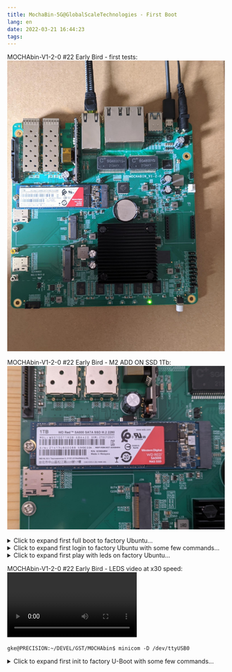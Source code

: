 ```yaml
---
title: MochaBin-5G@GlobalScaleTechnologies - First Boot
lang: en
date: 2022-03-21 16:44:23
tags:
---
```


MOCHAbin-V1-2-0 #22 Early Bird - first tests:
<img src="/uploads/images/MochaBin-5G/GST@MochaBin-5G_FirstBoot.jpeg" width="768px" heigth="1024px">

MOCHAbin-V1-2-0 #22 Early Bird - M2 ADD ON SSD 1Tb:
<img src="/uploads/images/MochaBin-5G/GST@MochaBin-5G_M2-1Tb-SSD-ADDON.jpeg" width="1024px" heigth="168px">

<details>
  <summary>Click to expand first full boot to factory Ubuntu...</summary>
U-Boot 2018.03-devel-18.12.3-ga49bd540df (Dec 30 2021 - 16:06:18 +0800)

Model: Marvell Armada 7040 Mochabin development board
SoC: Armada7040-B0; AP806-B0; CP115-A0
Clock:  CPU     1400 [MHz]
        DDR     800  [MHz]
        FABRIC  800  [MHz]
        MSS     200  [MHz]
LLC Enabled (Exclusive Mode)
DRAM:  8 GiB
Bus spi@700680 CS0 configured for direct access 00000000f9000000:0x1000000
SF: Detected w25q32bv with page size 256 Bytes, erase size 4 KiB, total 4 MiB
EEPROM configuration pattern not detected.
Comphy chip #0:
Comphy-0: SGMII1        3.125 Gbps
Comphy-1: USB3_HOST0
Comphy-2: SATA0
Comphy-3: SATA1
Comphy-4: SFI0          10.3125 Gbps
Comphy-5: PEX2
UTMI PHY 0 initialized to USB Host0
UTMI PHY 1 initialized to USB Host1
SATA link 0 timeout.
Target spinup took 0 ms.
AHCI 0001.0000 32 slots 2 ports 6 Gbps 0x3 impl SATA mode
flags: 64bit ncq led only pmp fbss pio slum part sxs
PCIE-0: Link down
MMC:   sdhci@6e0000: 0
Loading Environment from SPI Flash... OK
Model: Marvell Armada 7040 Mochabin development board
Net:   eth0: mvpp2-0 [PRIME], eth1: mvpp2-1, eth2: mvpp2-2
Hit any key to stop autoboot:  0
Unknown command 'ev' - try 'help'
16519680 bytes read in 1217 ms (12.9 MiB/s)
23512 bytes read in 8 ms (2.8 MiB/s)
## Flattened Device Tree blob at 06f00000
   Booting using the fdt blob at 0x6f00000
   Using Device Tree in place at 0000000006f00000, end 0000000006f08bd7
Starting kernel ...
[    0.000000] Booting Linux on physical CPU 0x0000000000 [0x410fd081]
[    0.000000] Linux version 5.4.108-00028-gaa0ecb9744ee (gti@ubuntu) (gcc version 7.3.1 20180425 [linaro-7.3-2018.05 revision d29120a424ecfbc167ef90065c0eeb7f91977701] (Linaro GCC 7.3-2018.05)) #1 SMP P1
[    0.000000] Machine model: Globalscale MOCHAbin Development Board
[    0.000000] earlycon: uart8250 at MMIO32 0x00000000f0512000 (options '')
[    0.000000] printk: bootconsole [uart8250] enabled
[    0.000000] efi: Getting EFI parameters from FDT:
[    0.000000] efi: UEFI not found.
[    0.000000] cma: Reserved 32 MiB at 0x00000000be000000
[    0.000000] NUMA: No NUMA configuration found
[    0.000000] NUMA: Faking a node at [mem 0x0000000000000000-0x000000023fffffff]
[    0.000000] NUMA: NODE_DATA [mem 0x23efd7800-0x23efd8fff]
[    0.000000] Zone ranges:
[    0.000000]   DMA32    [mem 0x0000000000000000-0x00000000ffffffff]
[    0.000000]   Normal   [mem 0x0000000100000000-0x000000023fffffff]
[    0.000000] Movable zone start for each node
[    0.000000] Early memory node ranges
[    0.000000]   node   0: [mem 0x0000000000000000-0x0000000003ffffff]
[    0.000000]   node   0: [mem 0x0000000004000000-0x00000000041fffff]
[    0.000000]   node   0: [mem 0x0000000004200000-0x00000000bfffffff]
[    0.000000]   node   0: [mem 0x0000000100000000-0x000000023fffffff]
[    0.000000] Initmem setup node 0 [mem 0x0000000000000000-0x000000023fffffff]
[    0.000000] psci: probing for conduit method from DT.
[    0.000000] psci: PSCIv1.1 detected in firmware.
[    0.000000] psci: Using standard PSCI v0.2 function IDs
[    0.000000] psci: MIGRATE_INFO_TYPE not supported.
[    0.000000] psci: SMC Calling Convention v1.1
[    0.000000] percpu: Embedded 22 pages/cpu s52632 r8192 d29288 u90112
[    0.000000] Detected PIPT I-cache on CPU0
[    0.000000] CPU features: detected: EL2 vector hardening
[    0.000000] CPU features: detected: Branch predictor hardening
[    0.000000] Speculative Store Bypass Disable mitigation not required
[    0.000000] Built 1 zonelists, mobility grouping on.  Total pages: 2064384
[    0.000000] Policy zone: Normal
[    0.000000] Kernel command line: console=ttyS0,115200 earlycon=uart8250,mmio32,0xf0512000 root=PARTUUID=89708921-01 rw rootwait net.ifnames=0 biosdevname=0
[    0.000000] Dentry cache hash table entries: 1048576 (order: 11, 8388608 bytes, linear)
[    0.000000] Inode-cache hash table entries: 524288 (order: 10, 4194304 bytes, linear)
[    0.000000] mem auto-init: stack:off, heap alloc:off, heap free:off
[    0.000000] software IO TLB: mapped [mem 0xba000000-0xbe000000] (64MB)
[    0.000000] Memory: 8111016K/8388608K available (10172K kernel code, 644K rwdata, 3464K rodata, 1792K init, 408K bss, 244824K reserved, 32768K cma-reserved)
[    0.000000] SLUB: HWalign=64, Order=0-3, MinObjects=0, CPUs=4, Nodes=1
[    0.000000] rcu: Preemptible hierarchical RCU implementation.
[    0.000000] rcu:     RCU restricting CPUs from NR_CPUS=256 to nr_cpu_ids=4.
[    0.000000]  Tasks RCU enabled.
[    0.000000] rcu: RCU calculated value of scheduler-enlistment delay is 25 jiffies.
[    0.000000] rcu: Adjusting geometry for rcu_fanout_leaf=16, nr_cpu_ids=4
[    0.000000] NR_IRQS: 64, nr_irqs: 64, preallocated irqs: 0
[    0.000000] GIC: Adjusting CPU interface base to 0x00000000f022f000
[    0.000000] GIC: Using split EOI/Deactivate mode
[    0.000000] GICv2m: DT overriding V2M MSI_TYPER (base:160, num:32)
[    0.000000] GICv2m: range[mem 0xf0280000-0xf0280fff], SPI[160:191]
[    0.000000] GICv2m: DT overriding V2M MSI_TYPER (base:192, num:32)
[    0.000000] GICv2m: range[mem 0xf0290000-0xf0290fff], SPI[192:223]
[    0.000000] GICv2m: DT overriding V2M MSI_TYPER (base:224, num:32)
[    0.000000] GICv2m: range[mem 0xf02a0000-0xf02a0fff], SPI[224:255]
[    0.000000] GICv2m: DT overriding V2M MSI_TYPER (base:256, num:32)
[    0.000000] GICv2m: range[mem 0xf02b0000-0xf02b0fff], SPI[256:287]
[    0.000000] random: get_random_bytes called from start_kernel+0x2b8/0x448 with crng_init=0
[    0.000000] arch_timer: cp15 timer(s) running at 25.00MHz (phys).
[    0.000000] clocksource: arch_sys_counter: mask: 0xffffffffffffff max_cycles: 0x5c40939b5, max_idle_ns: 440795202646 ns
[    0.000002] sched_clock: 56 bits at 25MHz, resolution 40ns, wraps every 4398046511100ns
[    0.008616] Console: colour dummy device 80x25
[    0.013348] Calibrating delay loop (skipped), value calculated using timer frequency.. 50.00 BogoMIPS (lpj=100000)
[    0.024338] pid_max: default: 32768 minimum: 301
[    0.029240] LSM: Security Framework initializing
[    0.034221] Mount-cache hash table entries: 16384 (order: 5, 131072 bytes, linear)
[    0.042247] Mountpoint-cache hash table entries: 16384 (order: 5, 131072 bytes, linear)
[    0.051559] ASID allocator initialised with 32768 entries
[    0.057354] rcu: Hierarchical SRCU implementation.
[    0.062609] EFI services will not be available.
[    0.067550] smp: Bringing up secondary CPUs ...
[    0.072770] Detected PIPT I-cache on CPU1
[    0.072807] CPU1: Booted secondary processor 0x0000000001 [0x410fd081]
[    0.073211] Detected PIPT I-cache on CPU2
[    0.073238] CPU2: Booted secondary processor 0x0000000100 [0x410fd081]
[    0.073649] Detected PIPT I-cache on CPU3
[    0.073668] CPU3: Booted secondary processor 0x0000000101 [0x410fd081]
[    0.073712] smp: Brought up 1 node, 4 CPUs
[    0.111476] SMP: Total of 4 processors activated.
[    0.116465] CPU features: detected: 32-bit EL0 Support
[    0.121896] CPU features: detected: CRC32 instructions
[    0.136341] CPU: All CPU(s) started at EL2
[    0.140685] alternatives: patching kernel code
[    0.146630] devtmpfs: initialized
[    0.152321] clocksource: jiffies: mask: 0xffffffff max_cycles: 0xffffffff, max_idle_ns: 7645041785100000 ns
[    0.162677] futex hash table entries: 1024 (order: 4, 65536 bytes, linear)
[    0.170440] pinctrl core: initialized pinctrl subsystem
[    0.176216] DMI not present or invalid.
[    0.180428] NET: Registered protocol family 16
[    0.185798] DMA: preallocated 256 KiB pool for atomic allocations
[    0.192286] audit: initializing netlink subsys (disabled)
[    0.198086] audit: type=2000 audit(0.132:1): state=initialized audit_enabled=0 res=1
[    0.206319] cpuidle: using governor menu
[    0.210577] hw-breakpoint: found 6 breakpoint and 4 watchpoint registers.
[    0.224745] HugeTLB registered 1.00 GiB page size, pre-allocated 0 pages
[    0.231833] HugeTLB registered 32.0 MiB page size, pre-allocated 0 pages
[    0.238948] HugeTLB registered 2.00 MiB page size, pre-allocated 0 pages
[    0.246054] HugeTLB registered 64.0 KiB page size, pre-allocated 0 pages
[    0.253784] cryptd: max_cpu_qlen set to 1000
[    0.259376] ACPI: Interpreter disabled.
[    0.263706] iommu: Default domain type: Translated
[    0.268979] vgaarb: loaded
[    0.271963] SCSI subsystem initialized
[    0.276117] usbcore: registered new interface driver usbfs
[    0.281974] usbcore: registered new interface driver hub
[    0.287613] usbcore: registered new device driver usb
[    0.293198] pps_core: LinuxPPS API ver. 1 registered
[    0.298431] pps_core: Software ver. 5.3.6 - Copyright 2005-2007 Rodolfo Giometti <giometti@linux.it>
[    0.308135] PTP clock support registered
[    0.312270] EDAC MC: Ver: 3.0.0
[    0.316187] clocksource: Switched to clocksource arch_sys_counter
[    0.322724] VFS: Disk quotas dquot_6.6.0
[    0.326909] VFS: Dquot-cache hash table entries: 512 (order 0, 4096 bytes)
[    0.334278] pnp: PnP ACPI: disabled
[    0.341155] thermal_sys: Registered thermal governor 'step_wise'
[    0.341157] thermal_sys: Registered thermal governor 'power_allocator'
[    0.347956] NET: Registered protocol family 2
[    0.359713] tcp_listen_portaddr_hash hash table entries: 4096 (order: 4, 65536 bytes, linear)
[    0.368813] TCP established hash table entries: 65536 (order: 7, 524288 bytes, linear)
[    0.377503] TCP bind hash table entries: 65536 (order: 8, 1048576 bytes, linear)
[    0.385975] TCP: Hash tables configured (established 65536 bind 65536)
[    0.393006] UDP hash table entries: 4096 (order: 5, 131072 bytes, linear)
[    0.400325] UDP-Lite hash table entries: 4096 (order: 5, 131072 bytes, linear)
[    0.408213] NET: Registered protocol family 1
[    0.413129] RPC: Registered named UNIX socket transport module.
[    0.419395] RPC: Registered udp transport module.
[    0.424392] RPC: Registered tcp transport module.
[    0.429344] RPC: Registered tcp NFSv4.1 backchannel transport module.
[    0.436196] PCI: CLS 0 bytes, default 64
[    0.440689] hw perfevents: unable to count PMU IRQs
[    0.445858] hw perfevents: /ap806/config-space@f0000000/pmu: failed to register PMU devices!
[    0.454975] kvm [1]: IPA Size Limit: 44 bits
[    0.459827] kvm [1]: vgic interrupt IRQ1
[    0.464079] kvm [1]: Hyp mode initialized successfully
[    0.471658] Initialise system trusted keyrings
[    0.476444] workingset: timestamp_bits=44 max_order=21 bucket_order=0
[    0.486506] squashfs: version 4.0 (2009/01/31) Phillip Lougher
[    0.493061] NFS: Registering the id_resolver key type
[    0.498454] Key type id_resolver registered
[    0.502885] Key type id_legacy registered
[    0.507144] nfs4filelayout_init: NFSv4 File Layout Driver Registering...
[    0.514329] 9p: Installing v9fs 9p2000 file system support
[    0.530388] Key type asymmetric registered
[    0.534725] Asymmetric key parser 'x509' registered
[    0.539908] Block layer SCSI generic (bsg) driver version 0.4 loaded (major 245)
[    0.547757] io scheduler mq-deadline registered
[    0.552552] io scheduler kyber registered
[    0.558284] armada-ap806-pinctrl f06f4000.system-controller:pinctrl: registered pinctrl driver
[    0.567851] armada-cp110-pinctrl f2440000.system-controller:pinctrl: registered pinctrl driver
[    0.578217] EINJ: ACPI disabled.
[    0.583086] mv_xor_v2 f0400000.xor: Marvell Version 2 XOR driver
[    0.589765] mv_xor_v2 f0420000.xor: Marvell Version 2 XOR driver
[    0.596455] mv_xor_v2 f0440000.xor: Marvell Version 2 XOR driver
[    0.603139] mv_xor_v2 f0460000.xor: Marvell Version 2 XOR driver
[    0.609869] mv_xor_v2 f26a0000.xor: Marvell Version 2 XOR driver
[    0.616576] mv_xor_v2 f26c0000.xor: Marvell Version 2 XOR driver
[    0.624356] Serial: 8250/16550 driver, 4 ports, IRQ sharing enabled
[    0.631770] printk: console [ttyS0] disabled
[    0.656447] f0512000.serial: ttyS0 at MMIO 0xf0512000 (irq = 8, base_baud = 12500000) is a 16550A
[    0.665898] printk: console [ttyS0] enabled
[    0.665898] printk: console [ttyS0] enabled
[    0.674520] printk: bootconsole [uart8250] disabled
[    0.674520] printk: bootconsole [uart8250] disabled
[    0.705125] f2702000.serial: ttyS1 at MMIO 0xf2702000 (irq = 17, base_baud = 15625000) is a 16550A
[    0.714660] cacheinfo: Unable to detect cache hierarchy for CPU 0
[    0.721173] brd: module loaded
[    0.728260] loop: module loaded
[    0.731694] ahci f2540000.sata: f2540000.sata supply ahci not found, using dummy regulator
[    0.740044] ahci f2540000.sata: f2540000.sata supply phy not found, using dummy regulator
[    0.748441] platform f2540000.sata:sata-port@0: f2540000.sata:sata-port@0 supply target not found, using dummy regulator
[    0.760515] spi-nor spi2.0: w25q32 (4096 Kbytes)
[    0.765315] 3 fixed-partitions partitions found on MTD device spi2.0
[    0.771706] Creating 3 MTD partitions on "spi2.0":
[    0.776547] 0x000000000000-0x0000003e0000 : "u-boot"
[    0.784612] 0x0000003e0000-0x0000003f0000 : "hw-info"
[    0.792596] 0x0000003f0000-0x000000400000 : "u-boot-env"
[    0.800904] libphy: Fixed MDIO Bus: probed
[    0.805158] tun: Universal TUN/TAP device driver, 1.6
[    0.810329] e1000e: Intel(R) PRO/1000 Network Driver - 3.2.6-k
[    0.816198] e1000e: Copyright(c) 1999 - 2015 Intel Corporation.
[    0.822171] igb: Intel(R) Gigabit Ethernet Network Driver - version 5.6.0-k
[    0.829168] igb: Copyright (c) 2007-2014 Intel Corporation.
[    0.834788] igbvf: Intel(R) Gigabit Virtual Function Network Driver - version 2.4.0-k
[    0.842656] igbvf: Copyright (c) 2009 - 2012 Intel Corporation.
[    0.848710] orion-mdio f212a200.mdio: IRQ index 0 not found
[    0.854354] libphy: orion_mdio_bus: probed
[    0.859305] mv88e6085 f212a200.mdio-mii:03: switch 0x3400 detected: Marvell 88E6141, revision 0
[    0.881570] libphy: mdio: probed
[    0.912711] mvpp2 f2000000.ethernet: using 8 per-cpu buffers
[    0.927539] VFIO - User Level meta-driver version: 0.3
[    0.933136] ehci_hcd: USB 2.0 'Enhanced' Host Controller (EHCI) Driver
[    0.939703] ehci-pci: EHCI PCI platform driver
[    0.944192] ehci-platform: EHCI generic platform driver
[    0.949509] ehci-orion: EHCI orion driver
[    0.953596] ohci_hcd: USB 1.1 'Open' Host Controller (OHCI) Driver
[    0.959819] ohci-pci: OHCI PCI platform driver
[    0.964300] ohci-platform: OHCI generic platform driver
[    0.969892] xhci-hcd f2510000.usb3: xHCI Host Controller
[    0.975246] xhci-hcd f2510000.usb3: new USB bus registered, assigned bus number 1
[    0.982843] xhci-hcd f2510000.usb3: hcc params 0x0a000990 hci version 0x100 quirks 0x0000000000010010
[    0.992134] xhci-hcd f2510000.usb3: irq 19, io mem 0xf2510000
[    0.998282] hub 1-0:1.0: USB hub found
[    1.002073] hub 1-0:1.0: 1 port detected
[    1.006153] xhci-hcd f2510000.usb3: xHCI Host Controller
[    1.011521] xhci-hcd f2510000.usb3: new USB bus registered, assigned bus number 2
[    1.019044] xhci-hcd f2510000.usb3: Host supports USB 3.0 SuperSpeed
[    1.025459] usb usb2: We don't know the algorithms for LPM for this host, disabling LPM.
[    1.033805] hub 2-0:1.0: USB hub found
[    1.037590] hub 2-0:1.0: 1 port detected
[    1.041749] usbcore: registered new interface driver cdc_acm
[    1.047439] cdc_acm: USB Abstract Control Model driver for USB modems and ISDN adapters
[    1.055497] usbcore: registered new interface driver cdc_wdm
[    1.061217] usbcore: registered new interface driver usb-storage
[    1.067654] armada38x-rtc f2284000.rtc: registered as rtc0
[    1.073243] i2c /dev entries driver
[    1.092135] sdhci: Secure Digital Host Controller Interface driver
[    1.098360] sdhci: Copyright(c) Pierre Ossman
[    1.102780] Synopsys Designware Multimedia Card Interface Driver
[    1.108885] sdhci-pltfm: SDHCI platform and OF driver helper
[    1.140056] mmc0: SDHCI controller on f06e0000.sdhci [f06e0000.sdhci] using ADMA 64-bit
[    1.149349] ledtrig-cpu: registered to indicate activity on CPUs
[    1.155765] usbcore: registered new interface driver usbhid
[    1.161400] usbhid: USB HID core driver
[    1.165744] NET: Registered protocol family 10
[    1.170614] Segment Routing with IPv6
[    1.174354] sit: IPv6, IPv4 and MPLS over IPv4 tunneling driver
[    1.180552] NET: Registered protocol family 17
[    1.185065] bridge: filtering via arp/ip/ip6tables is no longer available by default. Update your scripts to load br_netfilter if you need this.
[    1.198244] 9pnet: Installing 9P2000 support
[    1.202573] Key type dns_resolver registered
[    1.207062] registered taskstats version 1
[    1.211185] Loading compiled-in X.509 certificates
[    1.217889] hw perfevents: enabled with armv8_cortex_a72 PMU driver, 7 counters available
[    1.227592] armada8k-pcie f2640000.pcie: host bridge /cp0/pcie@f2640000 ranges:
[    1.234968] armada8k-pcie f2640000.pcie:    IO 0xf9020000..0xf902ffff -> 0xf9020000
[    1.242670] armada8k-pcie f2640000.pcie:   MEM 0xf8000000..0xf8efffff -> 0xf8000000
[    1.273434] mmc0: new high speed MMC card at address 0001
[    1.279200] mmcblk0: mmc0:0001 DF4016 14.7 GiB
[    1.283957] mmcblk0boot0: mmc0:0001 DF4016 partition 1 4.00 MiB
[    1.290110] mmcblk0boot1: mmc0:0001 DF4016 partition 2 4.00 MiB
[    1.296149] mmcblk0rpmb: mmc0:0001 DF4016 partition 3 4.00 MiB, chardev (243:0)
[    1.305086]  mmcblk0: p1
[    2.250504] armada8k-pcie f2640000.pcie: Phy link never came up
[    2.256468] armada8k-pcie f2640000.pcie: Link not up after reconfiguration
[    2.263462] armada8k-pcie f2640000.pcie: PCI host bridge to bus 0000:00
[    2.270113] pci_bus 0000:00: root bus resource [bus 00-ff]
[    2.275629] pci_bus 0000:00: root bus resource [io  0x0000-0xffff] (bus address [0xf9020000-0xf902ffff])
[    2.285156] pci_bus 0000:00: root bus resource [mem 0xf8000000-0xf8efffff]
[    2.292080] pci 0000:00:00.0: [11ab:0110] type 01 class 0x060400
[    2.298137] pci 0000:00:00.0: reg 0x10: [mem 0x00000000-0x000fffff]
[    2.304499] pci 0000:00:00.0: supports D1 D2
[    2.308793] pci 0000:00:00.0: PME# supported from D0 D1 D3hot
[    2.316199] pci 0000:00:00.0: BAR 0: assigned [mem 0xf8000000-0xf80fffff]
[    2.323026] pci 0000:00:00.0: PCI bridge to [bus 01-ff]
[    2.635725] pcieport 0000:00:00.0: PME: Signaling with IRQ 33
[    2.641647] pcieport 0000:00:00.0: AER: enabled with IRQ 33
[    2.647475] ahci f2540000.sata: f2540000.sata supply ahci not found, using dummy regulator
[    2.655834] ahci f2540000.sata: f2540000.sata supply phy not found, using dummy regulator
[    2.664101] platform f2540000.sata:sata-port@0: f2540000.sata:sata-port@0 supply target not found, using dummy regulator
[    2.675219] platform f2540000.sata:sata-port@1: f2540000.sata:sata-port@1 supply target not found, using dummy regulator
[    2.688355] ahci f2540000.sata: masking port_map 0x3 -> 0x3
[    2.694006] ahci f2540000.sata: AHCI 0001.0000 32 slots 2 ports 6 Gbps 0x3 impl platform mode
[    2.702575] ahci f2540000.sata: flags: 64bit ncq sntf led only pmp fbs pio slum part sxs
[    2.711373] scsi host0: ahci
[    2.714532] scsi host1: ahci
[    2.717530] ata1: SATA max UDMA/133 mmio [mem 0xf2540000-0xf256ffff] port 0x100 irq 34
[    2.725489] ata2: SATA max UDMA/133 mmio [mem 0xf2540000-0xf256ffff] port 0x180 irq 34
[    2.733590] libphy: SFP I2C Bus: probed
[    2.737616] libphy: SFP I2C Bus: probed
[    2.741835] mv88e6085 f212a200.mdio-mii:03: switch 0x3400 detected: Marvell 88E6141, revision 0
[    2.760806] libphy: mdio: probed
[    2.786439] mvpp2 f2000000.ethernet: using 8 per-cpu buffers
[    2.804785] mvpp2 f2000000.ethernet eth0: Using firmware node mac address 00:51:82:11:22:00
[    2.814955] mvpp2 f2000000.ethernet eth1: Using firmware node mac address 00:51:82:11:22:01
[    2.825109] mvpp2 f2000000.ethernet eth2: Using firmware node mac address 00:51:82:11:22:02
[    2.856383] xhci-hcd f2500000.usb3: xHCI Host Controller
[    2.861744] xhci-hcd f2500000.usb3: new USB bus registered, assigned bus number 3
[    2.869346] xhci-hcd f2500000.usb3: hcc params 0x0a000990 hci version 0x100 quirks 0x0000000000010010
[    2.878640] xhci-hcd f2500000.usb3: irq 18, io mem 0xf2500000
[    2.884813] hub 3-0:1.0: USB hub found
[    2.888602] hub 3-0:1.0: 1 port detected
[    2.892686] xhci-hcd f2500000.usb3: xHCI Host Controller
[    2.898032] xhci-hcd f2500000.usb3: new USB bus registered, assigned bus number 4
[    2.905556] xhci-hcd f2500000.usb3: Host supports USB 3.0 SuperSpeed
[    2.911969] usb usb4: We don't know the algorithms for LPM for this host, disabling LPM.
[    2.920343] hub 4-0:1.0: USB hub found
[    2.924120] hub 4-0:1.0: 1 port detected
[    2.928328] pca953x 0-0039: 0-0039 supply vcc not found, using dummy regulator
[    2.935633] pca953x 0-0039: using no AI
[    2.941444] libphy: SFP I2C Bus: probed
[    2.946281] sfp sfp-eth0: Host maximum power 1.0W
[    2.955856] libphy: SFP I2C Bus: probed
[    2.960687] sfp sfp-eth2: Host maximum power 1.0W
[    2.976046] mv88e6085 f212a200.mdio-mii:03: switch 0x3400 detected: Marvell 88E6141, revision 0
[    2.996408] libphy: mdio: probed
[    3.046398] ata1: SATA link down (SStatus 0 SControl 300)
[    3.212204] ata2: SATA link up 6.0 Gbps (SStatus 133 SControl 300)
[    3.219004] ata2.00: ATA-11: WDC  WDS100T1R0B-68A4Z0, 411000WR, max UDMA/133
[    3.226092] ata2.00: 1953525168 sectors, multi 1: LBA48 NCQ (depth 32)
[    3.228197] usb 3-1: new high-speed USB device number 2 using xhci-hcd
[    3.234699] ata2.00: configured for UDMA/133
[    3.243715] scsi 1:0:0:0: Direct-Access     ATA      WDC  WDS100T1R0B 00WR PQ: 0 ANSI: 5
[    3.252272] sd 1:0:0:0: [sda] 1953525168 512-byte logical blocks: (1.00 TB/932 GiB)
[    3.259992] sd 1:0:0:0: [sda] Write Protect is off
[    3.264847] sd 1:0:0:0: [sda] Write cache: enabled, read cache: enabled, doesn't support DPO or FUA
[    3.342726] sd 1:0:0:0: [sda] Attached SCSI removable disk
[    3.388884] hub 3-1:1.0: USB hub found
[    3.392717] hub 3-1:1.0: 4 ports detected
[    3.516219] usb 4-1: new SuperSpeed Gen 1 USB device number 2 using xhci-hcd
[    3.540809] hub 4-1:1.0: USB hub found
[    3.544611] hub 4-1:1.0: 4 ports detected
[    3.654416] mv88e6085 f212a200.mdio-mii:03 lan0 (uninitialized): PHY [!cp0!config-space@f2000000!mdio@12a200!switch0@1!mdio:11] driver [Marvell 88E6390]
[    3.671821] mv88e6085 f212a200.mdio-mii:03 lan1 (uninitialized): PHY [!cp0!config-space@f2000000!mdio@12a200!switch0@1!mdio:12] driver [Marvell 88E6390]
[    3.689132] mv88e6085 f212a200.mdio-mii:03 lan2 (uninitialized): PHY [!cp0!config-space@f2000000!mdio@12a200!switch0@1!mdio:13] driver [Marvell 88E6390]
[    3.706437] mv88e6085 f212a200.mdio-mii:03 lan3 (uninitialized): PHY [!cp0!config-space@f2000000!mdio@12a200!switch0@1!mdio:14] driver [Marvell 88E6390]
[    3.727008] mv88e6085 f212a200.mdio-mii:03: configuring for inband/2500base-x link mode
[    3.748274] mvpp2 f2000000.ethernet: all ports have a low MTU, switching to per-cpu buffers
[    3.775139] mvpp2 f2000000.ethernet: using 8 per-cpu buffers
[    3.783881] DSA: tree 0 setup
[    3.787135] armada38x-rtc f2284000.rtc: setting system clock to 2022-03-14T22:24:02 UTC (1647296642)
[    3.858729] random: fast init done
[    3.889360] EXT4-fs (mmcblk0p1): recovery complete
[    3.894868] EXT4-fs (mmcblk0p1): mounted filesystem with ordered data mode. Opts: (null)
[    3.903057] VFS: Mounted root (ext4 filesystem) on device 179:1.
[    3.916752] devtmpfs: mounted
[    3.920578] Freeing unused kernel memory: 1792K
[    3.925255] Run /sbin/init as init process
[    4.507533] systemd[1]: systemd 237 running in system mode. (+PAM +AUDIT +SELINUX +IMA +APPARMOR +SMACK +SYSVINIT +UTMP +LIBCRYPTSETUP +GCRYPT +GNUTLS +ACL +XZ +LZ4 +SECCOMP +BLKID +ELFUTILS +KMOD -ID)
[    4.529163] systemd[1]: Detected architecture arm64.

Welcome to Ubuntu 18.04 LTS!

[    4.564888] systemd[1]: Set hostname to <moca112202>.
[    4.694534] systemd[1]: File /lib/systemd/system/systemd-journald.service:36 configures an IP firewall (IPAddressDeny=any), but the local system does not support BPF/cgroup based firewalling.
[    4.711672] systemd[1]: Proceeding WITHOUT firewalling in effect! (This warning is only shown for the first loaded unit using IP firewalling.)
[    4.806852] random: systemd: uninitialized urandom read (16 bytes read)
[    4.813697] systemd[1]: Started Dispatch Password Requests to Console Directory Watch.
[  OK  ] Started Dispatch Password Requests to Console Directory Watch.
[    4.840270] random: systemd: uninitialized urandom read (16 bytes read)
[    4.846950] systemd[1]: Reached target Remote File Systems.
[  OK  ] Reached target Remote File Systems.
[    4.868236] random: systemd: uninitialized urandom read (16 bytes read)
[    4.874910] systemd[1]: Reached target Swap.
[  OK  ] Reached target Swap.
[    4.892628] systemd[1]: Created slice User and Session Slice.
[  OK  ] Created slice User and Session Slice.
[    4.912384] systemd[1]: Started Forward Password Requests to Wall Directory Watch.
[  OK  ] Started Forward Password Requests to Wall Directory Watch.
[  OK  ] Reached target Local Encrypted Volumes.
[  OK  ] Created slice System Slice.
[  OK  ] Listening on Journal Socket (/dev/log).
[  OK  ] Reached target Slices.
[  OK  ] Listening on udev Control Socket.
[  OK  ] Listening on Syslog Socket.
[  OK  ] Listening on /dev/initctl Compatibility Named Pipe.
[  OK  ] Listening on udev Kernel Socket.
[  OK  ] Listening on Journal Audit Socket.
[  OK  ] Listening on Journal Socket.
         Starting Journal Service...
         Mounting Kernel Debug File System...
         Mounting Huge Pages File System...
         Starting udev Coldplug all Devices...
         Starting Load Kernel Modules...
         Starting Remount Root and Kernel File Systems...
         Starting Set the console keyboard layout...
         Starting Create list of required st�…ce nodes for the current kernel...
         Mounting POSIX Message Queue File System...
[  OK  ] Created slice system-serial\x2dgetty.slice.
[  OK  ] Reached target System Time Synchronized.
[  OK  ] Reached target Paths.
[  OK  ] Started Journal Service.
[  OK  ] Mounted Kernel Debug File System.
[  OK  ] Mounted Huge Pages File System.
[  OK  ] Started Remount Root and Kernel File Systems.
[  OK  ] Started Create list of required sta�…vice nodes for the current kernel.
[  OK  ] Mounted POSIX Message Queue File System.
         Starting Create Static Device Nodes in /dev...
         Starting Load/Save Random Seed...
         Starting Flush Journal to Persistent Storage...
[  OK  ] Started udev Coldplug all Devices.
[    5.708587] cfg80211: Loading compiled-in X.509 certificates for regulatory database
[    5.713749] systemd-journald[189]: Received request to flush runtime journal from PID 1
[  OK      5.725092] cfg80211: Loaded X.509 cert 'sforshee: 00b28ddf47aef9cea7'
0m] Started Load/Save Random Seed.
[  OK  ] Started Load Kernel Modules.
[    5.759484] systemd-journald[189]: File /var/log/journal/2774dafc55914fa3a7fbbdf74a85d819/system.journal corrupted or uncleanly shut down, renaming and replacing.
[  OK  ] Started Create Static Device Nodes in /dev.
         Starting udev Kernel Device Manager...
         Mounting Kernel Configuration File System...
         Starting Apply Kernel Variables...
[  OK  ] Started Set the console keyboard layout.
[  OK  ] Mounted Kernel Configuration File System.
[  OK  ] Reached target Local File Systems (Pre).
[  OK  ] Reached target Local File Systems.
         Starting Set console font and keymap...
[  OK  ] Started Set console font and keymap.
[  OK  ] Started Flush Journal to Persistent Storage.
[  OK  ] Started Apply Kernel Variables.
[  OK  ] Started udev Kernel Device Manager.
         Starting Raise network interfaces...
         Starting Create Volatile Files and Directories...
[  OK  ] Started Create Volatile Files and Directories.
[  OK  ] Listening on Load/Save RF Kill Switch Status /dev/rfkill Watch.
         Starting Update UTMP about System Boot/Shutdown...
         Starting Network Name Resolution...
[  OK  ] Started Entropy daemon using the HAVEGE algorithm.
[  OK  ] Found device /dev/ttyS0.
[  OK  ] Started Update UTMP about System Boot/Shutdown.
[  OK  ] Reached target System Initialization.
[  OK  ] Started Discard unused blocks once a week.
[  OK  ] Started Message of the Day.
[  OK  ] Listening on D-Bus System Message Bus Socket.
[  OK  ] Reached target Sockets.
[  OK  ] Started Daily Cleanup of Temporary Directories.
[  OK  ] Reached target Basic System.
         Starting Restore /etc/resolv.conf i�…fore the ppp link was shut down...
[  OK  ] Started Set the CPU Frequency Scaling governor.
         Starting Login Service...
         Starting System Logging Service...
[  OK  ] Started D-Bus System Message Bus.
[  OK  ] Started Login Service.
         Starting WPA supplicant...
[  OK  ] Started Regular background program processing daemon.
[  OK  ] Started Daily apt download activities.
[  OK  ] Started Daily apt upgrade and clean activities.
[  OK  ] Reached target Timers.
[  OK  ] Started Network Name Resolution.
[  OK  ] Started System Logging Service.
[  OK  ] Started Restore /etc/resolv.conf if�…before the ppp link was shut down.
[  OK  ] Started WPA supplicant.
[  OK  ] Created slice system-usbmount.slice.
         Starting usbmount@dev-sda.service...
[  OK  ] Started ifup for eth1.
[  OK  ] Started ifup for lan2.
[  OK  ] Started ifup for lan3.
[  OK  ] Started ifup for eth2.
[  OK  ] Started ifup for eth0.
[  OK  ] Started ifup for lan1.
[  OK  ] Started ifup for lan0.
[  OK  ] Reached target Host and Network Name Lookups.
[FAILED] Failed to start usbmount@dev-sda.service.
See 'systemctl status usbmount@dev-sda.service' for details.
[  OK  ] Found device /sys/subsystem/net/devices/bond0.
[  OK  ] Started ifup for bond0.
         Stopping Network Name Resolution...
[  OK  ] Stopped Network Name Resolution.
         Starting Network Name Resolution...
[  OK  ] Started Network Name Resolution.
[  OK  ] Found device /sys/subsystem/net/devices/br0.
[  OK  ] Started ifup for br0.
[  OK  ] Started Raise network interfaces.
[  OK  ] Reached target Network.
         Starting OpenBSD Secure Shell server...
         Starting Network Time Service...
         Starting Permit User Sessions...
[  OK  ] Reached target Network is Online.
         Starting /etc/rc.local Compatibility...
         Starting LSB: Brings up/down network automatically...
[  OK  ] Started Permit User Sessions.
[  OK  ] Started /etc/rc.local Compatibility.
         Starting Set console scheme...
[  OK    OK  ] Started Set console scheme.
[  OK  ] Created slice system-getty.slice.
[  OK  ] Started Getty on tty1.
[  OK  ] Reached target Login Prompts.
[  OK  ] Started Network Time Service.
[  OK  ] Started LSB: Brings up/down network automatically.
[  OK  ] Started OpenBSD Secure Shell server.
[  OK  ] Reached target Multi-User System.
[  OK  ] Reached target Graphical Interface.
         Starting Update UTMP about System Runlevel Changes...
[  OK  ] Started Update UTMP about System Runlevel Changes.

Ubuntu 18.04 LTS moca112202 ttyS0

######################################
the default root password is 'admin'.
######################################

moca112202 login:
</details>

<details>
  <summary>Click to expand first login to factory Ubuntu with some few commands...</summary>
moca112202 login: root
Password:
Last login: Sat Jan 15 17:44:07 UTC 2022 on ttyS0
Welcome to Ubuntu 18.04 LTS (GNU/Linux 5.4.108-00028-gaa0ecb9744ee aarch64)

 * Documentation:  https://help.ubuntu.com
 * Management:     https://landscape.canonical.com
 * Support:        https://ubuntu.com/advantage


  __  __  ___   ___ _  _   _   _    _
 |  \/  |/ _ \ / __| || | /_\ | |__(_)_ _
 | |\/| | (_) | (__| __ |/ _ \| '_ \ | ' \
 |_|  |_|\___/ \___|_||_/_/ \_\_.__/_|_||_|


Welcome to MOCHAbin development board!

For security reason, we recommended to change the password after first login.


Do you want to change default password? [Y/n]: n

Thanks! Enjoy it.

root@moca112202:~#

root@moca112202:~# uname -ar
Linux moca112200 5.4.108-00028-gaa0ecb9744ee #1 SMP PREEMPT Thu Dec 30 14:46:14 CST 2021 aarch64 aarch64 aarch64 GNU/Linux

root@moca112202:~# cat /proc/cmdline
console=ttyS0,115200 earlycon=uart8250,mmio32,0xf0512000 root=PARTUUID=89708921-01 rw rootwait net.ifnames=0 biosdevname=0

root@moca112202:~# cat /proc/cpuinfo
processor       : 0
BogoMIPS        : 50.00
Features        : fp asimd evtstrm aes pmull sha1 sha2 crc32 cpuid
CPU implementer : 0x41
CPU architecture: 8
CPU variant     : 0x0
CPU part        : 0xd08
CPU revision    : 1

processor       : 1
BogoMIPS        : 50.00
Features        : fp asimd evtstrm aes pmull sha1 sha2 crc32 cpuid
CPU implementer : 0x41
CPU architecture: 8
CPU variant     : 0x0
CPU part        : 0xd08
CPU revision    : 1

processor       : 2
BogoMIPS        : 50.00
Features        : fp asimd evtstrm aes pmull sha1 sha2 crc32 cpuid
CPU implementer : 0x41
CPU architecture: 8
CPU variant     : 0x0
CPU part        : 0xd08
CPU revision    : 1

processor       : 3
BogoMIPS        : 50.00
Features        : fp asimd evtstrm aes pmull sha1 sha2 crc32 cpuid
CPU implementer : 0x41
CPU architecture: 8
CPU variant     : 0x0
CPU part        : 0xd08
CPU revision    : 1

root@moca112202:~# cat /proc/mtd
dev:    size   erasesize  name
mtd0: 003e0000 00001000 "u-boot"
mtd1: 00010000 00001000 "hw-info"
mtd2: 00010000 00001000 "u-boot-env"

root@moca112202:~# cat /etc/fw_env.config
# MTD device name   Device offset   Env. size   Flash sector size  Number of sectors
/dev/mtdblock2      0x0000          0x10000     0x1000             16

root@moca112202:~# fw_printenv
arch=arm
baudrate=115200
board=mvebu_armada-8k
board_name=mvebu_armada-8k
bootargs=console=ttyS0,115200 earlycon=uart8250,mmio32,0xf0512000 root=/dev/nfs rw ip=0.0.0.0:0.0.0.0:10.4.50.254:255.255.255.0:marvell:eth0:none nfsroot=0.0.0.0:/srv/nfs/,tcp,v3 pci=pcie_bus_safe
bootcmd=ev 0; ext4load mmc 0:1 $kernel_addr_r $image_name; ext4load mmc 0:1 $fdt_addr_r $fdt_name; setenv bootargs $console root=PARTUUID=89708921-01 rw rootwait net.ifnames=0 biosdevname=0; booti $kernel_addr_r - $fdt_addr_r
bootdelay=2
console=console=ttyS0,115200 earlycon=uart8250,mmio32,0xf0512000
cpu=armv8
eth1addr=00:51:82:11:22:01
eth2addr=00:51:82:11:22:02
ethact=mvpp2-0
ethaddr=00:51:82:11:22:00
ethprime=eth0
extra_params=pci=pcie_bus_safe
fdt_addr_r=0x6f00000
fdt_high=0xffffffffffffffff
fdt_name=boot/armada-7040-mochabin.dtb
fdtcontroladdr=7f625230
gatewayip=10.4.50.254
get_images=tftpboot $kernel_addr_r $image_name; tftpboot $fdt_addr_r $fdt_name; run get_ramfs
get_ramfs=if test "${ramfs_name}" != "-"; then setenv ramdisk_addr_r 0x8000000; tftpboot $ramdisk_addr_r $ramfs_name; else setenv ramdisk_addr_r -;fi
hostname=marvell
image_name=boot/Image
initrd_addr=0xa00000
initrd_size=0x2000000
ipaddr=0.0.0.0
kernel_addr_r=0x7000000
loadaddr=0x6000000
netdev=eth0
netmask=255.255.255.0
ramdisk_addr_r=-
ramfs_name=-
root=root=/dev/nfs rw
rootpath=/srv/nfs/
serverip=0.0.0.0
set_bootargs=setenv bootargs $console $root ip=$ipaddr:$serverip:$gatewayip:$netmask:$hostname:$netdev:none nfsroot=$serverip:$rootpath,tcp,v3 $extra_params $cpuidle
soc=mvebu
stderr=serial@512000
stdin=serial@512000
stdout=serial@512000
vendor=Marvell
root@moca112202:~#

root@moca112202:~# lsb_release -a
No LSB modules are available.
Distributor ID: Ubuntu
Description:    Ubuntu 18.04 LTS
Release:        18.04
Codename:       bionic

root@moca112202:~# free -h
              total        used        free      shared  buff/cache   available
Mem:           7.8G         87M        7.6G        3.0M         95M        7.6G
Swap:            0B          0B          0B

root@moca112202:~# ip a
1: lo: <LOOPBACK,UP,LOWER_UP> mtu 65536 qdisc noqueue state UNKNOWN group default qlen 1000
    link/loopback 00:00:00:00:00:00 brd 00:00:00:00:00:00
    inet 127.0.0.1/8 scope host lo
       valid_lft forever preferred_lft forever
    inet6 ::1/128 scope host
       valid_lft forever preferred_lft forever
2: sit0@NONE: <NOARP> mtu 1480 qdisc noop state DOWN group default qlen 1000
    link/sit 0.0.0.0 brd 0.0.0.0
3: eth0: <NO-CARRIER,BROADCAST,MULTICAST,SLAVE,UP> mtu 1500 qdisc mq master bond0 state DOWN group default qlen 2048
    link/ether 00:51:82:11:22:00 brd ff:ff:ff:ff:ff:ff
4: eth1: <BROADCAST,MULTICAST,PROMISC,UP,LOWER_UP> mtu 1508 qdisc mq state UP group default qlen 2048
    link/ether 00:51:82:11:22:01 brd ff:ff:ff:ff:ff:ff
    inet6 fe80::251:82ff:fe11:2201/64 scope link
       valid_lft forever preferred_lft forever
5: eth2: <BROADCAST,MULTICAST,SLAVE,UP,LOWER_UP> mtu 1500 qdisc mq master bond0 state UP group default qlen 2048
    link/ether 00:51:82:11:22:00 brd ff:ff:ff:ff:ff:ff
6: lan0@eth1: <NO-CARRIER,BROADCAST,MULTICAST,UP> mtu 1500 qdisc noqueue master br0 state LOWERLAYERDOWN group default qlen 1000
    link/ether 00:51:82:11:22:01 brd ff:ff:ff:ff:ff:ff
7: lan1@eth1: <NO-CARRIER,BROADCAST,MULTICAST,UP> mtu 1500 qdisc noqueue master br0 state LOWERLAYERDOWN group default qlen 1000
    link/ether 00:51:82:11:22:01 brd ff:ff:ff:ff:ff:ff
8: lan2@eth1: <NO-CARRIER,BROADCAST,MULTICAST,UP> mtu 1500 qdisc noqueue master br0 state LOWERLAYERDOWN group default qlen 1000
    link/ether 00:51:82:11:22:01 brd ff:ff:ff:ff:ff:ff
9: lan3@eth1: <NO-CARRIER,BROADCAST,MULTICAST,UP> mtu 1500 qdisc noqueue master br0 state LOWERLAYERDOWN group default qlen 1000
    link/ether 00:51:82:11:22:01 brd ff:ff:ff:ff:ff:ff
10: bond0: <BROADCAST,MULTICAST,MASTER,UP,LOWER_UP> mtu 1500 qdisc noqueue state UP group default qlen 1000
    link/ether 00:51:82:11:22:00 brd ff:ff:ff:ff:ff:ff
    inet 10.4.2.110/24 brd 10.4.2.255 scope global bond0
       valid_lft forever preferred_lft forever
    inet6 2a01:e0a:8ab:34b0:a0d7:3dfe:5ce7:17d6/64 scope global temporary dynamic
       valid_lft 86153sec preferred_lft 85661sec
    inet6 2a01:e0a:8ab:34b0:251:82ff:fe11:2200/64 scope global dynamic mngtmpaddr
       valid_lft 86153sec preferred_lft 86153sec
    inet6 fe80::251:82ff:fe11:2200/64 scope link
       valid_lft forever preferred_lft forever
11: br0: <NO-CARRIER,BROADCAST,MULTICAST,UP> mtu 1500 qdisc noqueue state DOWN group default qlen 1000
    link/ether 00:51:82:11:22:01 brd ff:ff:ff:ff:ff:ff
    inet 192.168.84.1/24 brd 192.168.84.255 scope global br0
       valid_lft forever preferred_lft forever

root@moca112202:~# lsblk
NAME         MAJ:MIN RM   SIZE RO TYPE MOUNTPOINT
sda            8:0    1 931.5G  0 disk
mtdblock0     31:0    0   3.9M  0 disk
mtdblock1     31:1    0    64K  1 disk
mtdblock2     31:2    0    64K  0 disk
mmcblk0      179:0    0  14.7G  0 disk
`-mmcblk0p1  179:1    0  14.7G  0 part /
mmcblk0boot0 179:32   0     4M  1 disk
mmcblk0boot1 179:64   0     4M  1 disk

root@moca112202:~# blkid
/dev/mmcblk0: PTUUID="89708921" PTTYPE="dos"
/dev/mmcblk0p1: LABEL="rootfs" UUID="136f4d0c-df1f-4617-96f1-1e18ff2578fd" TYPE="ext4" PARTUUID="89708921-01"

root@moca112202:~# lsusb
Bus 002 Device 001: ID 1d6b:0003 Linux Foundation 3.0 root hub
Bus 001 Device 001: ID 1d6b:0002 Linux Foundation 2.0 root hub
Bus 004 Device 002: ID 0424:5434 Standard Microsystems Corp. Hub
Bus 004 Device 001: ID 1d6b:0003 Linux Foundation 3.0 root hub
Bus 003 Device 002: ID 0424:2134 Standard Microsystems Corp. Hub
Bus 003 Device 001: ID 1d6b:0002 Linux Foundation 2.0 root hub

root@moca112202:~# lspci
00:00.0 PCI bridge: Marvell Technology Group Ltd. Device 0110

root@moca112202:~# lscpu
Architecture:        aarch64
Byte Order:          Little Endian
CPU(s):              4
On-line CPU(s) list: 0-3
Thread(s) per core:  1
Core(s) per socket:  4
Socket(s):           1
NUMA node(s):        1
Vendor ID:           ARM
Model:               1
Model name:          Cortex-A72
Stepping:            r0p1
CPU max MHz:         1400.0000
CPU min MHz:         350.0000
BogoMIPS:            50.00
NUMA node0 CPU(s):   0-3
Flags:               fp asimd evtstrm aes pmull sha1 sha2 crc32 cpuid

</details>

<details>
  <summary>Click to expand first play with leds on factory Ubuntu...</summary>
root@moca112202:~# pwd
/root
root@moca112202:~# ls
leds-test.sh
root@moca112202:~# cat leds-test.sh
#!/bin/bash

function rgbled {
    local idx=$1
    local color=$2
    local r=0
    local g=0
    local b=0

    case "$color" in
    black)
      r=0; g=0; b=0;
      ;;
    blue)
      r=0; g=0; b=255;
      ;;
    green)
      r=0; g=255; b=0;
      ;;
    cyna)
      r=0; g=255; b=255;
      ;;
    red)
      r=255; g=0; b=0;
      ;;
    magenta)
      r=255; g=0; b=255;
      ;;
    yellow)
      r=255; g=255; b=0;
      ;;
    white)
      r=255; g=255; b=255;
      ;;
    *)
      r=0; g=0; b=0;
      ;;
    esac

    echo $r > /sys/class/leds/led${idx}\:red/brightness
    echo $g > /sys/class/leds/led${idx}\:green/brightness
    echo $b > /sys/class/leds/led${idx}\:blue/brightness
}

# turn off all leds
for led in {1..3};
do
    rgbled $led
done

# leds demo
for color in blue green cyna red magenta yellow white;
do
    for led in {1..3};
    do
        rgbled $led $color
        sleep 0.3
    done

    sleep 1
    for led in {1..3};
    do
        rgbled $led
    done
    sleep 0.3
done

</details>

MOCHAbin-V1-2-0 #22 Early Bird - LEDS video at x30 speed:
<video autosize="true" controls>
  <source src="/uploads/images/MochaBin-5G/MochaBin-5G@GlobalScaleTechnologies-LEDS.mp4" type="video/mp4">
</video>

```
gke@PRECISION:~/DEVEL/GST/MOCHAbin$ minicom -D /dev/ttyUSB0
```
<details>
  <summary>Click to expand first init to factory U-Boot with some few commands...</summary>
Bienvenue avec minicom 2.7.1

OPTIONS: I18n
Compilé le Dec 23 2019, 02:06:26.
Port /dev/ttyUSB0, 12:58:10

Tapez CTRL-A Z pour voir l'aide concernant les touches spéciales


BootROM - 2.03
Starting CP-0 IOROM 1.07
Booting from SPI NOR flash 1 (0x32)
Found valid image at boot postion 0x000
lmv_ddr: mv_ddr-devel-18.12.0-g2e20f5d (Dec 30 2021 - 16:08:48)
mv_ddr: scrubbing memory...
mv_ddr: completed successfully
BL2: Initiating SCP_BL2 transfer to SCP


U-Boot 2018.03-devel-18.12.3-ga49bd540df (Dec 30 2021 - 16:06:18 +0800)

Model: Marvell Armada 7040 Mochabin development board
SoC: Armada7040-B0; AP806-B0; CP115-A0
Clock:  CPU     1400 [MHz]
        DDR     800  [MHz]
        FABRIC  800  [MHz]
        MSS     200  [MHz]
LLC Enabled (Exclusive Mode)
DRAM:  8 GiB
Bus spi@700680 CS0 configured for direct access 00000000f9000000:0x1000000
SF: Detected w25q32bv with page size 256 Bytes, erase size 4 KiB, total 4 MiB
EEPROM configuration pattern not detected.
Comphy chip #0:
Comphy-0: SGMII1        3.125 Gbps
Comphy-1: USB3_HOST0
Comphy-2: SATA0
Comphy-3: SATA1
Comphy-4: SFI0          10.3125 Gbps
Comphy-5: PEX2
UTMI PHY 0 initialized to USB Host0
UTMI PHY 1 initialized to USB Host1
SATA link 0 timeout.
Target spinup took 0 ms.
AHCI 0001.0000 32 slots 2 ports 6 Gbps 0x3 impl SATA mode
flags: 64bit ncq led only pmp fbss pio slum part sxs
PCIE-0: Link down
MMC:   sdhci@6e0000: 0
Loading Environment from SPI Flash... OK
Model: Marvell Armada 7040 Mochabin development board
Net:   eth0: mvpp2-0 [PRIME], eth1: mvpp2-1, eth2: mvpp2-2
Hit any key to stop autoboot:  0
Marvell>>
Marvell>>

Marvell>> version
U-Boot 2018.03-devel-18.12.3-ga49bd540df (Dec 30 2021 - 16:06:18 +0800)

aarch64-linux-gnu-gcc (Linaro GCC 7.3-2018.05) 7.3.1 20180425 [linaro-7.3-2018.]
GNU ld (Linaro_Binutils-2018.05) 2.28.2.20170706

Marvell>> help
?       - alias for 'help'
avs     - Set/Get Adaptive Voltage Scaling (AVS) value

base    - print or set address offset
bdinfo  - print Board Info structure
blkcache- block cache diagnostics and control
boot    - boot default, i.e., run 'bootcmd'
bootd   - boot default, i.e., run 'bootcmd'
bootefi - Boots an EFI payload from memory
bootelf - Boot from an ELF image in memory
booti   - boot arm64 Linux Image image from memory
bootm   - boot application image from memory
bootp   - boot image via network using BOOTP/TFTP protocol
bootvx  - Boot vxWorks from an ELF image
bubt    - Burn a u-boot image to flash
cmp     - memory compare
coninfo - print console devices and information
cp      - memory copy
crc32   - checksum calculation
dcache  - enable or disable data cache
dhcp    - boot image via network using DHCP/TFTP protocol
dm      - Driver model low level access
echo    - echo args to console
editenv - edit environment variable
env     - environment handling commands
exit    - exit script
ext2load- load binary file from a Ext2 filesystem
ext2ls  - list files in a directory (default /)
ext4load- load binary file from a Ext4 filesystem
ext4ls  - list files in a directory (default /)
ext4size- determine a file's size
ext4write- create a file in the root directory
false   - do nothing, unsuccessfully
fatinfo - print information about filesystem
fatload - load binary file from a dos filesystem
fatls   - list files in a directory (default /)
fatsize - determine a file's size
fdt     - flattened device tree utility commands
fstype  - Look up a filesystem type
go      - start application at address 'addr'
gpio    - query and control gpio pins
gzwrite - unzip and write memory to block device
help    - print command description/usage
hw_info - hw_info

i2c     - I2C sub-system
icache  - enable or disable instruction cache
iminfo  - print header information for application image
imxtract- extract a part of a multi-image
ir      - ir    - Reading and changing internal register values.

itest   - return true/false on integer compare
led     - manage LEDs
load    - load binary file from a filesystem
loadb   - load binary file over serial line (kermit mode)
loads   - load S-Record file over serial line
loadx   - load binary file over serial line (xmodem mode)
loady   - load binary file over serial line (ymodem mode)
loop    - infinite loop on address range
ls      - list files in a directory (default /)
lzmadec - lzma uncompress a memory region
map     - Display address decode windows

md      - memory display
mdio    - MDIO utility commands
mii     - MII utility commands
mm      - memory modify (auto-incrementing address)
mmc     - MMC sub system
mmcinfo - display MMC info
mw      - memory write (fill)
nfs     - boot image via network using NFS protocol
nm      - memory modify (constant address)
part    - disk partition related commands
pci     - list and access PCI Configuration Space
ping    - send ICMP ECHO_REQUEST to network host
printenv- print environment variables
pxe     - commands to get and boot from pxe files
regulator- uclass operations
reset   - Perform RESET of the CPU
run     - run commands in an environment variable
rx_training- rx_training <cp id> <comphy id>

save    - save file to a filesystem
saveenv - save environment variables to persistent storage
scsi    - SCSI sub-system
scsiboot- boot from SCSI device
setenv  - set environment variables
setexpr - set environment variable as the result of eval expression
sf      - SPI flash sub-system
showvar - print local hushshell variables
size    - determine a file's size
sleep   - delay execution for some time
source  - run script from memory
sspi    - SPI utility command
switch  - Switch Access commands
sysboot - command to get and boot from syslinux files
test    - minimal test like /bin/sh
tftpboot- boot image via network using TFTP protocol
time    - run commands and summarize execution time
true    - do nothing, successfully
tsen    - tsen - Display the SoC temperature.

unzip   - unzip a memory region
usb     - USB sub-system
usbboot - boot from USB device
version - print monitor, compiler and linker version
Marvell>>

Marvell>> print
arch=arm
baudrate=115200
board=mvebu_armada-8k
board_name=mvebu_armada-8k
bootargs=console=ttyS0,115200 earlycon=uart8250,mmio32,0xf0512000 root=/dev/nfs rw ip=0.0.0.0:0.0.0.0:10.4.50.254:255.255.255.0:marvell:eth0:none nfsroot=0.0.0.0:/srv/nfs/,tcp,v3 pci=pcie_bus_safe
bootcmd=ev 0; ext4load mmc 0:1 $kernel_addr_r $image_name; ext4load mmc 0:1 $fdt_addr_r $fdt_name; setenv bootargs $console root=PARTUUID=89708921-01 rw rootwait net.ifnames=0 biosdevname=0; booti $kernel_addr_r - $fdt_addr_r
bootdelay=2
console=console=ttyS0,115200 earlycon=uart8250,mmio32,0xf0512000
cpu=armv8
eth1addr=00:51:82:11:22:01
eth2addr=00:51:82:11:22:02
ethact=mvpp2-0
ethaddr=00:51:82:11:22:00
ethprime=eth0
extra_params=pci=pcie_bus_safe
fdt_addr_r=0x6f00000
fdt_high=0xffffffffffffffff
fdt_name=boot/armada-7040-mochabin.dtb
fdtcontroladdr=7f625230
gatewayip=10.4.50.254
get_images=tftpboot $kernel_addr_r $image_name; tftpboot $fdt_addr_r $fdt_name; run get_ramfs
get_ramfs=if test "${ramfs_name}" != "-"; then setenv ramdisk_addr_r 0x8000000; tftpboot $ramdisk_addr_r $ramfs_name; else setenv ramdisk_addr_r -;fi
hostname=marvell
image_name=boot/Image
initrd_addr=0xa00000
initrd_size=0x2000000
ipaddr=0.0.0.0
kernel_addr_r=0x7000000
loadaddr=0x6000000
netdev=eth0
netmask=255.255.255.0
ramdisk_addr_r=-
ramfs_name=-
root=root=/dev/nfs rw
rootpath=/srv/nfs/
serverip=0.0.0.0
set_bootargs=setenv bootargs $console $root ip=$ipaddr:$serverip:$gatewayip:$netmask:$hostname:$netdev:none nfsroot=$serverip:$rootpath,tcp,v3 $extra_params $cpuidle
soc=mvebu
stderr=serial@512000
stdin=serial@512000
stdout=serial@512000
vendor=Marvell

Environment size: 1702/65532 bytes
Marvell>>

Marvell>> base
Base Address: 0x00000000
Marvell>> bdinfo
arch_number = 0x00000000
boot_params = 0x00000100
DRAM bank   = 0x00000000
-> start    = 0x00000000
-> size     = 0xC0000000
DRAM bank   = 0x00000001
-> start    = 0x100000000
-> size     = 0x140000000
baudrate    = 115200 bps
TLB addr    = 0x7FFF0000
relocaddr   = 0x7FF39000
reloc off   = 0x7FF39000
irq_sp      = 0x7F625220
sp start    = 0x7F625220
Early malloc usage: 3b8 / 2000
fdt_blob = 000000007f625230

Marvell>> mmcinfo
Device: sdhci@6e0000
Manufacturer ID: 45
OEM: 100
Name: DF401
Bus Speed: 52000000
Mode : MMC High Speed (52MHz)
Rd Block Len: 512
MMC version 5.1
High Capacity: Yes
Capacity: 14.7 GiB
Bus Width: 4-bit
Erase Group Size: 512 KiB
HC WP Group Size: 8 MiB
User Capacity: 14.7 GiB WRREL
Boot Capacity: 4 MiB ENH
RPMB Capacity: 4 MiB ENH

Marvell>> mmc list
sdhci@6e0000: 0 (eMMC)
Marvell>> mmc dev
switch to partitions #0, OK
mmc0(part 0) is current device
Marvell>> mmc part

Partition Map for MMC device 0  --   Partition Type: DOS

Part    Start Sector    Num Sectors     UUID            Type
  1     2048            30775296        89708921-01     83 Boot

Marvell>> fstype mmc 0:1
ext4
Marvell>> ext4ls mmc 0:1
<DIR>       4096 .
<DIR>       4096 ..
<DIR>      16384 lost+found
<DIR>       4096 bin
<DIR>       4096 boot
<DIR>       4096 dev
<DIR>       4096 etc
<DIR>       4096 home
<DIR>       4096 lib
<DIR>       4096 media
<DIR>       4096 mnt
<DIR>       4096 opt
<DIR>       4096 proc
<DIR>       4096 root
<DIR>       4096 run
<DIR>       4096 sbin
<DIR>       4096 srv
<DIR>       4096 sys
<DIR>       4096 tmp
<DIR>       4096 usr
<DIR>       4096 var

Marvell>> ext4ls mmc 0:1 /boot
<DIR>       4096 .
<DIR>       4096 ..
           23512 armada-7040-mochabin.dtb
<DIR>       4096 bootloader
        16519680 Image

Marvell>> map
AP-0 address decoding:
-----------
AP-0 CCU:
bank  id target   start              end
----------------------------------------------------
ccu   00 10  0x00000000f0000000 0x00000000f2000000
ccu   01 00  0x00000000f2000000 0x0000000100000000
ccu   02 00  0x00000000c0000000 0x00000000f0000000
ccu   03 00  0x0000000800000000 0x0000000900000000
ccu   GCR 0x3
-----------
AP-0 IOW:
bank  target     start              end
----------------------------------------------------
io-win 0  0x00000000fff00000 0x0000000000100000
io-win 0  0x00000000fd000000 0x00000000fd100000
io-win 1  0x00000000fe000000 0x00000000fe100000
io-win GCR - 0x3

AP-0 CP-0 address decoding:
AP-0 CP-0 IOB:
bank  id target  start              end
----------------------------------------------------
iob   00 CFG     0x00000000f2000000 0x00000000f3000000
iob   01 PEX1    0x00000000f7000000 0x00000000f8000000
iob   02 PEX2    0x00000000f8000000 0x00000000f9000000
iob   03 PEX2    0x00000000c0000000 0x00000000f0000000
iob   04 PEX2    0x0000000800000000 0x0000000900000000
iob   05 PEX0    0x00000000f6000000 0x00000000f7000000
iob   06 RUNIT   0x00000000f9000000 0x00000000fa000000
AP-0 CP-0 AMB addr.decode:
bank  attribute     base          size
--------------------------------------------
amb   0x001a        0xf9000000    0x01000000
Marvell>>

Marvell>> sspi
SF: Detected w25q32bv with page size 256 Bytes, erase size 4 KiB, total 4 MiB

Marvell>> scsi scan
scanning bus for devices...
  Device 0: (1:0) Vendor: ATA Prod.: WDC  WDS100T1R0B Rev: 4110
            Type: Hard Disk
            Capacity: 953869.7 MB = 931.5 GB (1953525168 x 512)

</details>
